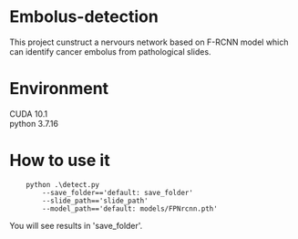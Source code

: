 # Embolus-detection
This project cunstruct a nervours network based on F-RCNN model which can identify cancer embolus from pathological slides.
# Environment
CUDA 10.1  
python 3.7.16

# How to use it
```
    python .\detect.py
        --save_folder=='default: save_folder' 
        --slide_path=='slide_path' 
        --model_path=='default: models/FPNrcnn.pth'
```
You will see results in 'save_folder'.
